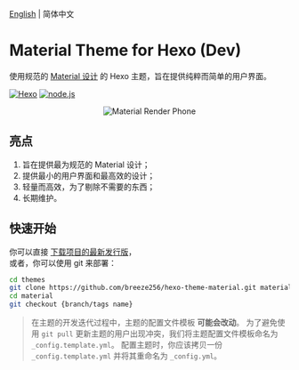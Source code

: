 [English](./README.md) | 简体中文

# Material Theme for Hexo (Dev)

使用规范的 [Material 设计](https://www.material.io/) 的 Hexo 主题，旨在提供纯粹而简单的用户界面。

<!-- Some badges are here. -->
<p>
<a href="https://hexo.io"><img alt="Hexo" src="https://img.shields.io/badge/hexo-3.0+-0e83cd.svg?style=flat-square"/></a>
<a href="https://nodejs.org/"><img alt="node.js" src="https://img.shields.io/badge/node.js-6.0%2B-43853d.svg?style=flat-square"/></a>
</p>

<!-- Material Phone. -->
<p align="center">
<img src="https://i.loli.net/2017/09/07/59b1367f76fdb.png" alt="Material Render Phone">
</p>

## 亮点

1. 旨在提供最为规范的 Material 设计；
2. 提供最小的用户界面和最高效的设计；
3. 轻量而高效，为了剔除不需要的东西；
4. 长期维护。

## 快速开始

你可以直接 [下载项目的最新发行版](https://github.com/breeze256/hexo-theme-material/releases)，  
或者，你可以使用 git 来部署：

```bash
cd themes
git clone https://github.com/breeze256/hexo-theme-material.git material
cd material
git checkout {branch/tags name}
```

> 在主题的开发迭代过程中，主题的配置文件模板 **可能会改动**。
> 为了避免使用 `git pull` 更新主题的用户出现冲突，我们将主题配置文件模板命名为 `_config.template.yml`。
> 配置主题时，你应该拷贝一份 `_config.template.yml` 并将其重命名为 `_config.yml`。
